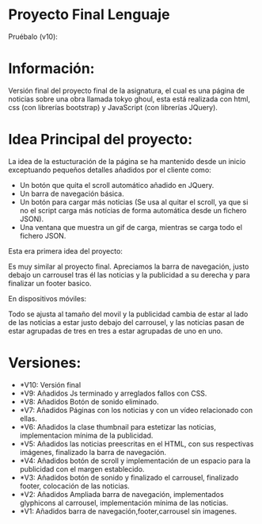# Proyecto Final Lenguaje

Pruébalo (v10): 

# Información:
Versión final del proyecto final de la asignatura, el cual es una página de noticias sobre una obra llamada tokyo ghoul, esta está realizada con html, css (con librerías bootstrap) y JavaScript (con librerías JQuery).

# Idea Principal del proyecto: 
La idea de la estucturación de la página se ha mantenido desde un inicio exceptuando pequeños detalles añadidos por el cliente como:
 - Un botón que quita el scroll automático añadido en JQuery.
 - Un barra de navegación básica.
 - Un botón para cargar más noticias (Se usa al quitar el scroll, ya que si no el script carga más notícias de forma automática desde un fichero JSON).
 - Una ventana que muestra un gif de carga, mientras se carga todo el fichero JSON.
 
 Esta era primera idea del proyecto:

 Es muy similar al proyecto final. Apreciamos la barra de navegación, justo debajo un carrousel tras él las noticias y la publicidad a su derecha y para finalizar un footer basico. 
 
 En dispositivos móviles:
 
 Todo se ajusta al tamaño del movil y la publicidad cambia de estar al lado de las noticias a estar justo debajo del carrousel, y las noticias pasan de estar agrupadas de tres en tres a estar agrupadas de uno en uno.
 
 # Versiones:
  * *V10: Versión final
  * *V9: Añadidos Js terminado y arreglados fallos con CSS.
  * *V8: Añadidos Botón de sonido eliminado.
  * *V7: Añadidos Páginas con los noticias y con un vídeo relacionado con ellas.
  * *V6: Añadidos la clase thumbnail para estetizar las noticias, implementacion mínima de la publicidad. 
  * *V5: Añadidos las noticias preescritas en el HTML, con sus respectivas imágenes, finalizado la barra de navegación.
  * *V4: Añadidos botón de scroll y implementación de un espacio para la publicidad con el margen establecido.
  * *V3: Añadidos botón de sonido y finalizado el carrousel, finalizado footer, colocación de las noticias.
  * *V2: Añadidos Ampliada barra de navegación, implementados glyphicons al carrousel, implementación mínima de las noticias.
  * *V1: Añadidos barra de navegación,footer,carrousel sin imagenes.
